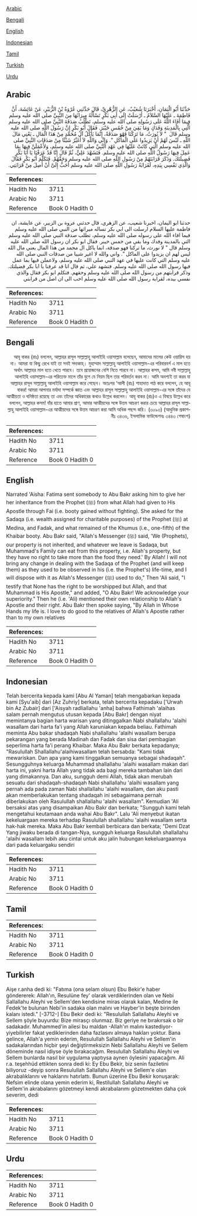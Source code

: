 [Arabic](#arabic)

[Bengali](#bengali)

[English](#english)

[Indonesian](#indonesian)

[Tamil](#tamil)

[Turkish](#turkish)

[Urdu](#urdu)

## Arabic


<div dir="rtl" lang="ar" style={{fontSize:'larger',backgroundColor:'#f8f9fa',padding:20}}>
حَدَّثَنَا أَبُو الْيَمَانِ، أَخْبَرَنَا شُعَيْبٌ، عَنِ الزُّهْرِيِّ، قَالَ حَدَّثَنِي عُرْوَةُ بْنُ الزُّبَيْرِ، عَنْ عَائِشَةَ، أَنَّ فَاطِمَةَ ـ عَلَيْهَا السَّلاَمُ ـ أَرْسَلَتْ إِلَى أَبِي بَكْرٍ تَسْأَلُهُ مِيرَاثَهَا مِنَ النَّبِيِّ صلى الله عليه وسلم فِيمَا أَفَاءَ اللَّهُ عَلَى رَسُولِهِ صلى الله عليه وسلم، تَطْلُبُ صَدَقَةَ النَّبِيِّ صلى الله عليه وسلم الَّتِي بِالْمَدِينَةِ وَفَدَكٍ وَمَا بَقِيَ مِنْ خُمُسِ خَيْبَرَ‏.‏ فَقَالَ أَبُو بَكْرٍ إِنَّ رَسُولَ اللَّهِ صلى الله عليه وسلم قَالَ ‏ "‏ لاَ نُورَثُ، مَا تَرَكْنَا فَهْوَ صَدَقَةٌ، إِنَّمَا يَأْكُلُ آلُ مُحَمَّدٍ مِنْ هَذَا الْمَالِ ـ يَعْنِي مَالَ اللَّهِ ـ لَيْسَ لَهُمْ أَنْ يَزِيدُوا عَلَى الْمَأْكَلِ ‏"‏‏.‏ وَإِنِّي وَاللَّهِ لاَ أُغَيِّرُ شَيْئًا مِنْ صَدَقَاتِ النَّبِيِّ صلى الله عليه وسلم الَّتِي كَانَتْ عَلَيْهَا فِي عَهْدِ النَّبِيِّ صلى الله عليه وسلم، وَلأَعْمَلَنَّ فِيهَا بِمَا عَمِلَ فِيهَا رَسُولُ اللَّهِ صلى الله عليه وسلم‏.‏ فَتَشَهَّدَ عَلِيٌّ، ثُمَّ قَالَ إِنَّا قَدْ عَرَفْنَا يَا أَبَا بَكْرٍ فَضِيلَتَكَ‏.‏ وَذَكَرَ قَرَابَتَهُمْ مِنْ رَسُولِ اللَّهِ صلى الله عليه وسلم وَحَقَّهُمْ‏.‏ فَتَكَلَّمَ أَبُو بَكْرٍ فَقَالَ وَالَّذِي نَفْسِي بِيَدِهِ، لَقَرَابَةُ رَسُولِ اللَّهِ صلى الله عليه وسلم أَحَبُّ إِلَىَّ أَنْ أَصِلَ مِنْ قَرَابَتِي‏.‏
</div>
<div style={{backgroundColor:'#f8f9fa',padding:20, marginBottom: 10}}><table> <thead> <tr> <th>References:</th> <th></th> </tr> </thead> <tbody><tr><td>Hadith No</td><td>3711</td></tr><tr><td>Arabic No</td><td>3711</td></tr><tr><td>Reference</td><td>Book 0 Hadith 0</td></tr></tbody></table></div>


<div dir="rtl" lang="ar" style={{fontSize:'larger',backgroundColor:'#f8f9fa',padding:20}}>
حدثنا ابو اليمان، اخبرنا شعيب، عن الزهري، قال حدثني عروة بن الزبير، عن عايشة، ان فاطمة عليها السلام ارسلت الى ابي بكر تساله ميراثها من النبي صلى الله عليه وسلم فيما افاء الله على رسوله صلى الله عليه وسلم، تطلب صدقة النبي صلى الله عليه وسلم التي بالمدينة وفدك وما بقي من خمس خيبر. فقال ابو بكر ان رسول الله صلى الله عليه وسلم قال " لا نورث، ما تركنا فهو صدقة، انما ياكل ال محمد من هذا المال يعني مال الله ليس لهم ان يزيدوا على الماكل ". واني والله لا اغير شييا من صدقات النبي صلى الله عليه وسلم التي كانت عليها في عهد النبي صلى الله عليه وسلم، ولاعملن فيها بما عمل فيها رسول الله صلى الله عليه وسلم. فتشهد علي، ثم قال انا قد عرفنا يا ابا بكر فضيلتك. وذكر قرابتهم من رسول الله صلى الله عليه وسلم وحقهم. فتكلم ابو بكر فقال والذي نفسي بيده، لقرابة رسول الله صلى الله عليه وسلم احب الى ان اصل من قرابتي
</div>
<div style={{backgroundColor:'#f8f9fa',padding:20, marginBottom: 10}}><table> <thead> <tr> <th>References:</th> <th></th> </tr> </thead> <tbody><tr><td>Hadith No</td><td>3711</td></tr><tr><td>Arabic No</td><td>3711</td></tr><tr><td>Reference</td><td>Book 0 Hadith 0</td></tr></tbody></table></div>

## Bengali


<div dir="rtl" lang="bn" style={{fontSize:'larger',backgroundColor:'#f8f9fa',padding:20}}>
আবূ বাকর (রাঃ) বললেন, আল্লাহর রাসূল সাল্লাল্লাহু আলাইহি ওয়াসাল্লাম বলেছেন, আমাদের মালের কেউ ওয়ারিস হয় না। আমরা যা কিছু রেখে যাই তা সবই সদাকাহ্। মুহাম্মাদ সাল্লাল্লাহু আলাইহি ওয়াসাল্লাম-এর পরিবারবর্গ এ মাল হতে অর্থাৎ আল্লাহর মাল হতে খেতে পারবে। তবে প্রয়োজনের বেশি নিতে পারবে না। আল্লাহর কসম, আমি নবী সাল্লাল্লাহু আলাইহি ওয়াসাল্লাম-এর পরিত্যক্ত মালে তাঁর যুগে যে নিয়ম ছিল তার পরিবর্তন করব না। আমি অবশ্যই তা করব যা আল্লাহর রাসূল সাল্লাল্লাহু আলাইহি ওয়াসাল্লাম করে গেছেন। অতঃপর ‘আলী (রাঃ) শাহাদাত পাঠ করে বললেন, হে আবূ বাকর! আমরা আপনার মর্যাদা সম্পর্কে জ্ঞাত এবং আল্লাহর রাসূল সাল্লাল্লাহু আলাইহি ওয়াসাল্লাম-এর সঙ্গে তাঁদের যে আত্মীয়তা ও ঘনিষ্ঠতা রয়েছে তা এবং তাঁদের অধিকারের কথাও উল্লেখ করলেন। আবূ বাকর (রাঃ)ও এ বিষয়ে উল্লেখ করে বললেন, আল্লাহর কসম! যাঁর হাতে আমার প্রাণ, আমার আত্মীয়দের সঙ্গে উত্তম আচরণ করার চেয়ে আল্লাহর রাসূল সাল্লাল্লাহু আলাইহি ওয়াসাল্লাম-এর আত্মীয়দের সঙ্গে উত্তম আচরণ করা আমি অধিক পছন্দ করি। (৩০৯৩) (আধুনিক প্রকাশনীঃ ৩৪৩৬, ইসলামিক ফাউন্ডেশনঃ ৩৪৪৩ শেষাংশ)
</div>
<div style={{backgroundColor:'#f8f9fa',padding:20, marginBottom: 10}}><table> <thead> <tr> <th>References:</th> <th></th> </tr> </thead> <tbody><tr><td>Hadith No</td><td>3711</td></tr><tr><td>Arabic No</td><td>3711</td></tr><tr><td>Reference</td><td>Book 0 Hadith 0</td></tr></tbody></table></div>

## English


<div dir="ltr" lang="en" style={{fontSize:'larger',backgroundColor:'#f8f9fa',padding:20}}>
Narrated 'Aisha: Fatima sent somebody to Abu Bakr asking him to give her her inheritance from the Prophet (ﷺ) from what Allah had given to His Apostle through Fai (i.e. booty gained without fighting). She asked for the Sadaqa (i.e. wealth assigned for charitable purposes) of the Prophet (ﷺ) at Medina, and Fadak, and what remained of the Khumus (i.e., one-fifth) of the Khaibar booty. Abu Bakr said, "Allah's Messenger (ﷺ) said, 'We (Prophets), our property is not inherited, and whatever we leave is Sadaqa, but Muhammad's Family can eat from this property, i.e. Allah's property, but they have no right to take more than the food they need.' By Allah! I will not bring any change in dealing with the Sadaqa of the Prophet (and will keep them) as they used to be observed in his (i.e. the Prophet's) life-time, and I will dispose with it as Allah's Messenger (ﷺ) used to do," Then 'Ali said, "I testify that None has the right to be worshipped but Allah, and that Muhammad is His Apostle," and added, "O Abu Bakr! We acknowledge your superiority." Then he (i.e. 'Ali) mentioned their own relationship to Allah's Apostle and their right. Abu Bakr then spoke saying, "By Allah in Whose Hands my life is. I love to do good to the relatives of Allah's Apostle rather than to my own relatives
</div>
<div style={{backgroundColor:'#f8f9fa',padding:20, marginBottom: 10}}><table> <thead> <tr> <th>References:</th> <th></th> </tr> </thead> <tbody><tr><td>Hadith No</td><td>3711</td></tr><tr><td>Arabic No</td><td>3711</td></tr><tr><td>Reference</td><td>Book 0 Hadith 0</td></tr></tbody></table></div>

## Indonesian


<div dir="ltr" lang="id" style={{fontSize:'larger',backgroundColor:'#f8f9fa',padding:20}}>
Telah bercerita kepada kami [Abu Al Yaman] telah mengabarkan kepada kami [Syu'aib] dari [Az Zuhriy] berkata, telah bercerita kepadaku ['Urwah bin Az Zubair] dari ['Aisyah radliallahu 'anha] bahwa Fathimah 'alaihas salam pernah mengutus utusan kepada [Abu Bakr] dengan niyat memintanya bagian harta warisan yang ditinggalkan Nabi shallallahu 'alaihi wasallam dari harta fa'i yang Allah karuniakan kepada beliau. Fathimah meminta Abu bakar shadaqah Nabi shallallahu 'alaihi wasallam berupa pekarangan yang berada Madinah dan Fadak dan sisa dari pembagian seperlima harta fa'i perang Khaibar. Maka Abu Bakr berkata kepadanya; "Rasulullah Shallallahu'alaihiwasallam telah bersabda: "Kami tidak mewariskan. Dan apa yang kami tinggalkan semuanya sebagai shadaqah". Sesungguhnya keluarga Muhammad shallallahu 'alaihi wasallam makan dari harta ini, yakni harta Allah yang tidak ada bagi mereka tambahan lain dari yang dimakannya. Dan aku, sungguh demi Allah, tidak akan merubah sesuatu dari shadaqah-shadaqah Nabi shallallahu 'alaihi wasallam yang pernah ada pada zaman Nabi shallallahu 'alaihi wasallam, dan aku pasti akan memberlakukan tentang shadaqah ini sebagaimana pernah diberlakukan oleh Rasulullah shallallahu 'alaihi wasallam". Kemudian 'Ali bersaksi atas yang disampaikan Abu Bakr dan berkata; "Sungguh kami telah mengetahui keutamaan anda wahai Abu Bakr". Lalu 'Ali menyebut ikatan kekeluargaan mereka terhadap Rasulullah shallallahu 'alaihi wasallam serta hak-hak mereka. Maka Abu Bakr kembali berbicara dan berkata; "Demi Dzat Yang jiwaku berada di tangan-Nya, sungguh keluarga Rasulullah shallallahu 'alaihi wasallam lebih aku cintai untuk aku jalin hubungan kekeluargaannya dari pada keluargaku sendiri
</div>
<div style={{backgroundColor:'#f8f9fa',padding:20, marginBottom: 10}}><table> <thead> <tr> <th>References:</th> <th></th> </tr> </thead> <tbody><tr><td>Hadith No</td><td>3711</td></tr><tr><td>Arabic No</td><td>3711</td></tr><tr><td>Reference</td><td>Book 0 Hadith 0</td></tr></tbody></table></div>

## Tamil


<div dir="ltr" lang="ta" style={{fontSize:'larger',backgroundColor:'#f8f9fa',padding:20}}>

</div>
<div style={{backgroundColor:'#f8f9fa',padding:20, marginBottom: 10}}><table> <thead> <tr> <th>References:</th> <th></th> </tr> </thead> <tbody><tr><td>Hadith No</td><td>3711</td></tr><tr><td>Arabic No</td><td>3711</td></tr><tr><td>Reference</td><td>Book 0 Hadith 0</td></tr></tbody></table></div>

## Turkish


<div dir="ltr" lang="tr" style={{fontSize:'larger',backgroundColor:'#f8f9fa',padding:20}}>
Aişe r.anha dedi ki: "Fatıma (ona selam olsun) Ebu Bekir'e haber göndererek: Allah'ın, Resulüne fey' olarak verdiklerinden olan ve Nebi Sallallahu Aleyhi ve Sellem'den kendisine miras olarak kalan, Medine ile Fedek'te bulunan Nebi'in sadaka olan malını ve Hayber'in beşte birinden kalanı istedi." [-3712-] Ebu Bekir dedi ki: "Resulullah Sallallahu Aleyhi ve Sellem şöyle buyurdu: Bize mirasçı olunmaz. Biz geriye ne bırakırsak o bir sadakadır. Muhammed'in ailesi bu maldan -Allah'ın malını kastediyor- yiyebilirler fakat yediklerinden daha fazlasını almaya hakları yoktur. Bana gelince, Allah'a yemin ederim, Resulullah Sallallahu Aleyhi ve Sellem'in sadakalarından hiçbir şeyi değiştirmeksizin Nebi Sallallahu Aleyhi ve Sellem döneminde nasıl idiyse öyle bırakacağım. Resulullah Sallallahu Aleyhi ve Sellem bunlarda nasıl bir uygulama yaptıysa aynen öylesini yapacağım. Ali r.a. teşehhüd ettikten sonra dedi ki: Ey Ebu Bekir, biz senin faziletini biliyoruz -deyip sonra Resulullah Sallallahu Aleyhi ve Sellem'e olan akrabalıklarını ve haklarını hatırlattı. Bunun üzerine Ebu Bekir konuşarak: Nefsim elinde olana yemin ederim ki, Restilullah Sallallahu Aleyhi ve Sellem'in akrabalarını gözetmeyi kendi akrabalarımı gözetmekten daha çok severim, dedi
</div>
<div style={{backgroundColor:'#f8f9fa',padding:20, marginBottom: 10}}><table> <thead> <tr> <th>References:</th> <th></th> </tr> </thead> <tbody><tr><td>Hadith No</td><td>3711</td></tr><tr><td>Arabic No</td><td>3711</td></tr><tr><td>Reference</td><td>Book 0 Hadith 0</td></tr></tbody></table></div>

## Urdu


<div dir="rtl" lang="ur" style={{fontSize:'larger',backgroundColor:'#f8f9fa',padding:20}}>

</div>
<div style={{backgroundColor:'#f8f9fa',padding:20, marginBottom: 10}}><table> <thead> <tr> <th>References:</th> <th></th> </tr> </thead> <tbody><tr><td>Hadith No</td><td>3711</td></tr><tr><td>Arabic No</td><td>3711</td></tr><tr><td>Reference</td><td>Book 0 Hadith 0</td></tr></tbody></table></div>